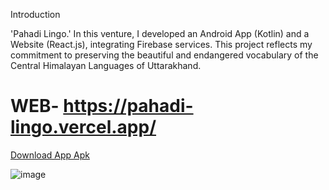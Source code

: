 Introduction

 'Pahadi Lingo.'
  In this venture, I developed an Android App (Kotlin) and a Website (React.js), integrating Firebase services.
  This project reflects my commitment to preserving the beautiful and endangered  vocabulary of the Central Himalayan Languages of Uttarakhand.


# WEB- https://pahadi-lingo.vercel.app/
[Download App Apk]([https://github.com/vizualaid/ChatApplication-AndroidStudio-Kotlin-Firebase-/raw/master/chatApp.apk](https://github.com/vizualaid/PahadiLingo/blob/main/pahadilingo.apk))
  

![image](https://github.com/vizualaid/PahadiLingo/assets/74894810/1355f150-a03c-4cbc-b568-4001c185e0a2)
